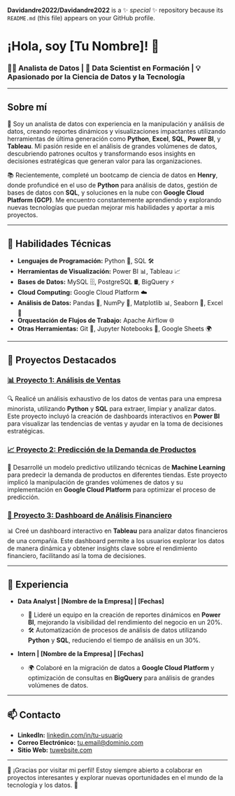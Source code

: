 **Davidandre2022/Davidandre2022** is a ✨ _special_ ✨ repository because its `README.md` (this file) appears on your GitHub profile.
# ¡Hola, soy [Tu Nombre]! 👋

### 👨‍💻 Analista de Datos | 🚀 Data Scientist en Formación | 💡 Apasionado por la Ciencia de Datos y la Tecnología

---

## Sobre mí

👋 Soy un analista de datos con experiencia en la manipulación y análisis de datos, creando reportes dinámicos y visualizaciones impactantes utilizando herramientas de última generación como **Python**, **Excel**, **SQL**, **Power BI**, y **Tableau**. Mi pasión reside en el análisis de grandes volúmenes de datos, descubriendo patrones ocultos y transformando esos insights en decisiones estratégicas que generan valor para las organizaciones.

📚 Recientemente, completé un bootcamp de ciencia de datos en **Henry**, donde profundicé en el uso de **Python** para análisis de datos, gestión de bases de datos con **SQL**, y soluciones en la nube con **Google Cloud Platform (GCP)**. Me encuentro constantemente aprendiendo y explorando nuevas tecnologías que puedan mejorar mis habilidades y aportar a mis proyectos.

---

## 🚀 Habilidades Técnicas

- **Lenguajes de Programación:** Python 🐍, SQL 🛠️
- **Herramientas de Visualización:** Power BI 📊, Tableau 📈
- **Bases de Datos:** MySQL 🗄️, PostgreSQL 🛢️, BigQuery ⚡
- **Cloud Computing:** Google Cloud Platform ☁️
- **Análisis de Datos:** Pandas 🐼, NumPy 🔢, Matplotlib 📊, Seaborn 🎨, Excel 📑
- **Orquestación de Flujos de Trabajo:** Apache Airflow 🌐
- **Otras Herramientas:** Git 🧰, Jupyter Notebooks 📓, Google Sheets 🌍

---

## 🌟 Proyectos Destacados

### [📊 Proyecto 1: Análisis de Ventas](https://github.com/tu-usuario/proyecto1)
🔍 Realicé un análisis exhaustivo de los datos de ventas para una empresa minorista, utilizando **Python** y **SQL** para extraer, limpiar y analizar datos. Este proyecto incluyó la creación de dashboards interactivos en **Power BI** para visualizar las tendencias de ventas y ayudar en la toma de decisiones estratégicas.

### [📈 Proyecto 2: Predicción de la Demanda de Productos](https://github.com/tu-usuario/proyecto2)
🤖 Desarrollé un modelo predictivo utilizando técnicas de **Machine Learning** para predecir la demanda de productos en diferentes tiendas. Este proyecto implicó la manipulación de grandes volúmenes de datos y su implementación en **Google Cloud Platform** para optimizar el proceso de predicción.

### [💼 Proyecto 3: Dashboard de Análisis Financiero](https://github.com/tu-usuario/proyecto3)
📊 Creé un dashboard interactivo en **Tableau** para analizar datos financieros de una compañía. Este dashboard permite a los usuarios explorar los datos de manera dinámica y obtener insights clave sobre el rendimiento financiero, facilitando así la toma de decisiones.

---

## 💼 Experiencia

- **Data Analyst | [Nombre de la Empresa] | [Fechas]**
  - 🚀 Lideré un equipo en la creación de reportes dinámicos en **Power BI**, mejorando la visibilidad del rendimiento del negocio en un 20%.
  - 🛠️ Automatización de procesos de análisis de datos utilizando **Python** y **SQL**, reduciendo el tiempo de análisis en un 30%.

- **Intern | [Nombre de la Empresa] | [Fechas]**
  - 🌍 Colaboré en la migración de datos a **Google Cloud Platform** y optimización de consultas en **BigQuery** para análisis de grandes volúmenes de datos.

---

## 📫 Contacto

- **LinkedIn:** [linkedin.com/in/tu-usuario](https://linkedin.com/in/tu-usuario)
- **Correo Electrónico:** tu.email@dominio.com
- **Sitio Web:** [tuwebsite.com](https://tuwebsite.com)

---

💬 ¡Gracias por visitar mi perfil! Estoy siempre abierto a colaborar en proyectos interesantes y explorar nuevas oportunidades en el mundo de la tecnología y los datos. 🚀

